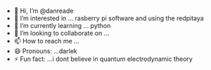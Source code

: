 - 👋 Hi, I’m @danreade
- 👀 I’m interested in ... rasberry pi software and using the redpitaya
- 🌱 I’m currently learning ... python
- 💞️ I’m looking to collaborate on ...
- 📫 How to reach me ...
- 😄 Pronouns: ...darlek
- ⚡ Fun fact: ...i dont believe in quantum electrodynamic theory

<!---
danreade/danreade is a ✨ special ✨ repository because its `README.md` (this file) appears on your GitHub profile.
You can click the Preview link to take a look at your changes.
--->
